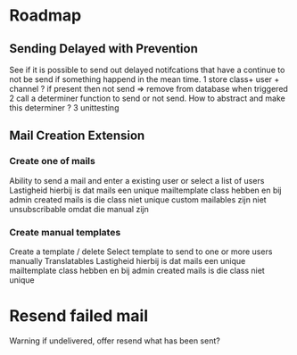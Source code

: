 # Roadmap

## Sending Delayed with Prevention
See if it is possible to send out delayed notifcations that have a continue to not be send if something happend in the mean time.
1 store class+ user + channel ? if present then not send => remove from database when triggered
2 call a determiner function to send or not send. How  to abstract and make this determiner ?
3 unittesting

## Mail Creation Extension
### Create one of mails
Ability to send a mail and enter a existing user
or select a list of users
Lastigheid hierbij is dat mails een unique mailtemplate class hebben en bij admin created mails is die class niet unique
custom mailables zijn niet unsubscribable omdat die manual zijn

### Create manual templates
Create a template / delete
Select template to send to one or more users manually
Translatables
Lastigheid hierbij is dat mails een unique mailtemplate class hebben en bij admin created mails is die class niet unique

# Resend failed mail
Warning if undelivered, offer resend what has been sent?
